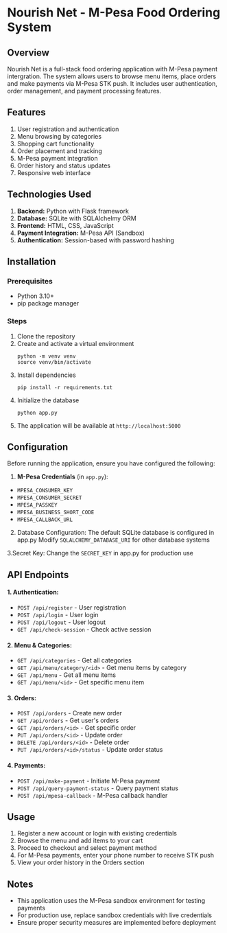 # Nourish Net - M-Pesa Food Ordering System

## Overview

Nourish Net is a full-stack food ordering application with M-Pesa payment intergration.
The system allows users to browse menu items, place orders and make payments via M-Pesa STK push.
It includes user authentication, order management, and payment processing features.

## Features
1. User registration and authentication
2. Menu browsing by categories
3. Shopping cart functionality
4. Order placement and tracking
5. M-Pesa payment integration
6. Order history and status updates
7. Responsive web interface

## Technologies Used
1. **Backend:** Python with Flask framework
2. **Database:** SQLite with SQLAlchelmy ORM
4. **Frontend:** HTML, CSS, JavaScript
5. **Payment Integration:** M-Pesa API (Sandbox)
6. **Authentication:** Session-based with password hashing

## Installation
### Prerequisites
- Python 3.10+
- pip package manager

### Steps
1. Clone the repository
2. Create and activate a virtual environment
   ```
   python -m venv venv
   source venv/bin/activate
   ```
3. Install dependencies
   ```
   pip install -r requirements.txt
   ```
4. Initialize the database
   ```
   python app.py
   ```
5. The application will be available at `http://localhost:5000`

## Configuration
Before running the application, ensure you have configured the following:
1. **M-Pesa Credentials** (in `app.py`):
- `MPESA_CONSUMER_KEY`
- `MPESA_CONSUMER_SECRET`
- `MPESA_PASSKEY`
- `MPESA_BUSINESS_SHORT_CODE`
- `MPESA_CALLBACK_URL`
  
2. Database Configuration:
The default SQLite database is configured in app.py
Modify `SQLALCHEMY_DATABASE_URI` for other database systems

3.Secret Key:
Change the `SECRET_KEY` in app.py for production use

## API Endpoints
#### 1. Authentication:
- `POST /api/register` - User registration
- `POST /api/login` - User login
- `POST /api/logout` - User logout
- `GET /api/check-session` - Check active session

#### 2. Menu & Categories:
- `GET /api/categories` - Get all categories
- `GET /api/menu/category/<id>` - Get menu items by category
- `GET /api/menu` - Get all menu items
- `GET /api/menu/<id>` - Get specific menu item

#### 3. Orders:
- `POST /api/orders` - Create new order
- `GET /api/orders` - Get user's orders
- `GET /api/orders/<id>` - Get specific order
- `PUT /api/orders/<id>` - Update order
- `DELETE /api/orders/<id>` - Delete order
- `PUT /api/orders/<id>/status` - Update order status

#### 4. Payments:
- `POST /api/make-payment` - Initiate M-Pesa payment
- `POST /api/query-payment-status` - Query payment status
- `POST /api/mpesa-callback` - M-Pesa callback handler

## Usage
1. Register a new account or login with existing credentials
2. Browse the menu and add items to your cart
3. Proceed to checkout and select payment method
4. For M-Pesa payments, enter your phone number to receive STK push
5. View your order history in the Orders section

## Notes
- This application uses the M-Pesa sandbox environment for testing payments
- For production use, replace sandbox credentials with live credentials
- Ensure proper security measures are implemented before deployment
